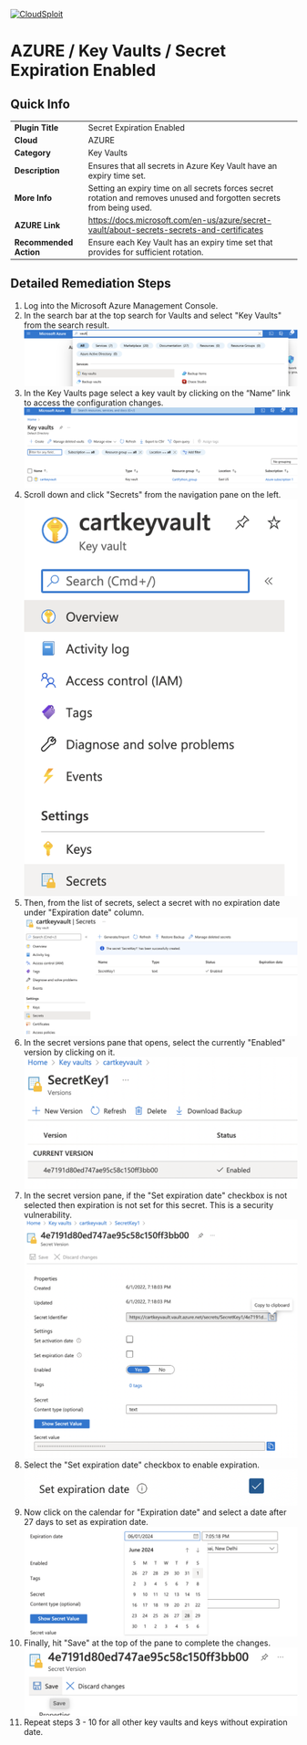 [![CloudSploit](https://cloudsploit.com/img/logo-new-big-text-100.png "CloudSploit")](https://cloudsploit.com)

# AZURE / Key Vaults / Secret Expiration Enabled

## Quick Info

| | |
|-|-|
| **Plugin Title** | Secret Expiration Enabled |
| **Cloud** | AZURE |
| **Category** | Key Vaults |
| **Description** | Ensures that all secrets in Azure Key Vault have an expiry time set. |
| **More Info** | Setting an expiry time on all secrets forces secret rotation and removes unused and forgotten secrets from being used. |
| **AZURE Link** | https://docs.microsoft.com/en-us/azure/secret-vault/about-secrets-secrets-and-certificates |
| **Recommended Action** | Ensure each Key Vault has an expiry time set that provides for sufficient rotation. |

## Detailed Remediation Steps

1. Log into the Microsoft Azure Management Console.
2. In the search bar at the top search for Vaults and select "Key Vaults" from the search result. </br> <img src="/resources/azure/keyvault/secret-expiration-enabled/step2.png"/>
3. In the Key Vaults page select a key vault by clicking on the “Name” link to access the configuration changes.</br> <img src="/resources/azure/keyvault/secret-expiration-enabled/step3.png"/>
4. Scroll down and click "Secrets" from the navigation pane on the left. </br> <img src="/resources/azure/keyvault/secret-expiration-enabled/step4.png"/>
5. Then, from the list of secrets, select a secret with no expiration date under "Expiration date" column.</br> <img src="/resources/azure/keyvault/secret-expiration-enabled/step5.png"/>
6. In the secret versions pane that opens, select the currently "Enabled" version by clicking on it.</br> <img src="/resources/azure/keyvault/secret-expiration-enabled/step6.png"/>
7. In the secret version pane, if the "Set expiration date" checkbox is not selected then expiration is not set for this secret. This is a security vulnerability.</br> <img src="/resources/azure/keyvault/secret-expiration-enabled/step7.png"/>
8. Select the "Set expiration date" checkbox to enable expiration.</br> <img src="/resources/azure/keyvault/secret-expiration-enabled/step8.png"/>
9. Now click on the calendar for "Expiration date" and select a date after 27 days to set as expiration date.</br> <img src="/resources/azure/keyvault/secret-expiration-enabled/step9.png"/>
10. Finally, hit "Save" at the top of the pane to complete the changes.</br> <img src="/resources/azure/keyvault/secret-expiration-enabled/step10.png"/>
11. Repeat steps 3 - 10 for all other key vaults and keys without expiration date.



